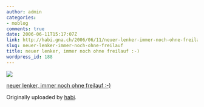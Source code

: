 ```yaml
---
author: admin
categories:
- moblog
comments: true
date: 2006-06-11T15:17:07Z
link: http://habi.gna.ch/2006/06/11/neuer-lenker-immer-noch-ohne-freilauf/
slug: neuer-lenker-immer-noch-ohne-freilauf
title: neuer lenker, immer noch ohne freilauf :-)
wordpress_id: 188
---
```


[![](http://static.flickr.com/66/165089970_86c216b9cf_m.jpg)](http://www.flickr.com/photos/habi/165089970/)
   

 
  [neuer lenker, immer noch ohne freilauf :-)](http://www.flickr.com/photos/habi/165089970/)
    

  Originally uploaded by [habi](http://www.flickr.com/people/habi/).
 




  

